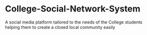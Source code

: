 # College-Social-Network-System

A social media platform tailored to the needs of the College students helping them to create a closed local community easily
